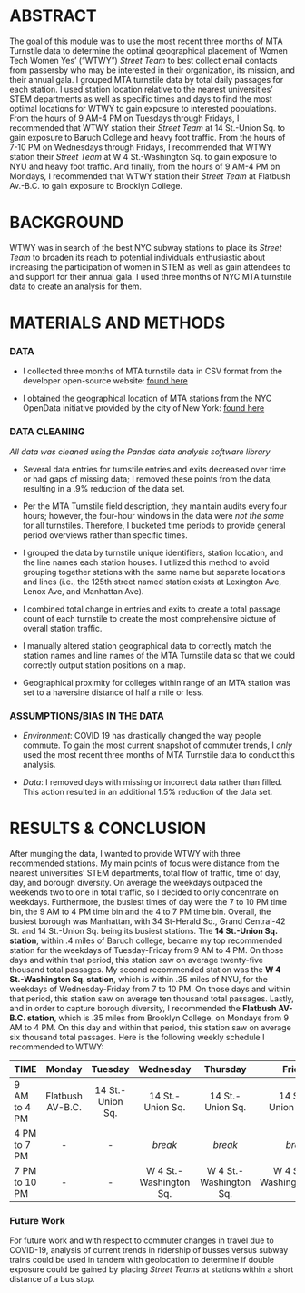 # ABSTRACT

The goal of this module was to use the most recent three months of MTA Turnstile data to determine the optimal geographical placement of Women Tech Women Yes’ (“WTWY”) *Street Team* to best collect email contacts from passersby who may be interested in their organization, its mission, and their annual gala. I grouped MTA turnstile data by total daily passages for each station. I used station location relative to the nearest universities’ STEM departments as well as specific times and days to find the most optimal locations for WTWY to gain exposure to interested populations. From the hours of 9 AM-4 PM on Tuesdays through Fridays, I recommended that WTWY station their *Street Team* at 14 St.-Union Sq. to gain exposure to Baruch College and heavy foot traffic. From the hours of 7-10 PM on Wednesdays through Fridays, I recommended that WTWY station their *Street Team* at W 4 St.-Washington Sq. to gain exposure to NYU and heavy foot traffic. And finally, from the hours of 9 AM-4 PM on Mondays, I recommended that WTWY station their *Street Team* at Flatbush Av.-B.C. to gain exposure to Brooklyn College.

# BACKGROUND

WTWY was in search of the best NYC subway stations to place its *Street Team* to broaden its reach to potential individuals enthusiastic about increasing the participation of women in STEM as well as gain attendees to and support for their annual gala. I used three months of NYC MTA turnstile data to create an analysis for them.

# MATERIALS AND METHODS

### DATA

- I collected three months of MTA turnstile data in CSV format from the developer open-source website: [found here]( web.mta.info/developers/turnstile.html)

- I obtained the geographical location of MTA stations from the NYC OpenData initiative provided by the city of New York: [found here]( https://data.cityofnewyork.us/Transportation/Subway-Stations/arq3-7z49)

### DATA CLEANING

*All data was cleaned using the Pandas data analysis software library*

- Several data entries for turnstile entries and exits decreased over time or had gaps of missing data; I removed these points from the data, resulting in a .9% reduction of the data set.

- Per the MTA Turnstile field description, they maintain audits every four hours; however, the four-hour windows in the data were *not the same* for all turnstiles. Therefore, I bucketed time periods to provide general period overviews rather than specific times.

- I grouped the data by turnstile unique identifiers, station location, and the line names each station houses. I utilized this method to avoid grouping together stations with the same name but separate locations and lines (i.e., the 125th street named station exists at Lexington Ave, Lenox Ave, and Manhattan Ave).

- I combined total change in entries and exits to create a total passage count of each turnstile to create the most comprehensive picture of overall station traffic.

- I manually altered station geographical data to correctly match the station names and line names of the MTA Turnstile data so that we could correctly output station positions on a map.

- Geographical proximity for colleges within range of an MTA station was set to a haversine distance of half a mile or less.

### ASSUMPTIONS/BIAS IN THE DATA

- *Environment*: COVID 19 has drastically changed the way people commute. To gain the most current snapshot of commuter trends, I *only* used the most recent three months of MTA Turnstile data to conduct this analysis.

- *Data*: I removed days with missing or incorrect data rather than filled. This action resulted in an additional 1.5% reduction of the data set.

# RESULTS & CONCLUSION
After munging the data, I wanted to provide WTWY with three recommended stations. My main points of focus were distance from the nearest universities’ STEM departments, total flow of traffic, time of day, day, and borough diversity. On average the weekdays outpaced the weekends two to one in total traffic, so I decided to only concentrate on weekdays. Furthermore, the busiest times of day were the 7 to 10 PM time bin, the 9 AM to 4 PM time bin and the 4 to 7 PM time bin. Overall, the busiest borough was Manhattan, with 34 St-Herald Sq., Grand Central-42 St. and 14 St.-Union Sq. being its busiest stations. The **14 St.-Union Sq. station**, within .4 miles of Baruch college, became my top recommended station for the weekdays of Tuesday-Friday from 9 AM to 4 PM. On those days and within that period, this station saw on average twenty-five thousand total passages. My second recommended station was the **W 4 St.-Washington Sq. station**, which is within .35 miles of NYU, for the weekdays of Wednesday-Friday from 7 to 10 PM. On those days and within that period, this station saw on average ten thousand total passages. Lastly, and in order to capture borough diversity, I recommended the **Flatbush AV-B.C. station**, which is .35 miles from Brooklyn College, on Mondays from 9 AM to 4 PM. On this day and within that period, this station saw on average six thousand total passages. Here is the following weekly schedule I recommended to WTWY:

| TIME | Monday | Tuesday | Wednesday | Thursday | Friday |
| :--- | :----: | :----:  |  :----:   |  :----:  |  ---:  |
| 9 AM to 4 PM | Flatbush AV-B.C. | 14 St.-Union Sq. | 14 St.-Union Sq. | 14 St.-Union Sq. | 14 St.-Union Sq. |
| 4 PM to 7 PM | - | - | *break* | *break* | *break* |
| 7 PM to 10 PM | - | - | W 4 St.-Washington Sq. | W 4 St.-Washington Sq. | W 4 St.-Washington Sq. |



### Future Work
For future work and with respect to commuter changes in travel due to COVID-19, analysis of current trends in ridership of busses versus subway trains could be used in tandem with geolocation to determine if double exposure could be gained by placing *Street Teams* at stations within a short distance of a bus stop.
